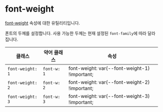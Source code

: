 # font-weight

[font-weight](https://developer.mozilla.org/en-US/docs/Web/CSS/font-weight) 속성에 대한 유틸리티입니다.

폰트의 두께를 설정합니다. 사용 가능한 두께는 현재 설정된 <code>font-family</code>에 따라 달라집니다.

<table>
  <thead>
    <tr>
      <th scope="col">클래스</th>
      <th scope="col">약어 클래스</th>
      <th scope="col">속성</th>
    </tr>
  </thead>
  <tbody>
  <!-- font-weight: 1 -->
<tr>
  <td><code>font-weight: 1</code></td>
  <td><code>font-w: 1</code></td>
  <td><span class="code">font-weight: var(--font-weight-1) !important;</span></td>
</tr>

<!-- font-weight: 2 -->
<tr>
  <td><code>font-weight: 2</code></td>
  <td><code>font-w: 2</code></td>
  <td><span class="code">font-weight: var(--font-weight-2) !important;</span></td>
</tr>

<!-- font-weight: 3 -->
<tr>
  <td><code>font-weight: 3</code></td>
  <td><code>font-w: 3</code></td>
  <td><span class="code">font-weight: var(--font-weight-3) !important;</span></td>
</tr>

  </tbody>

</table>
